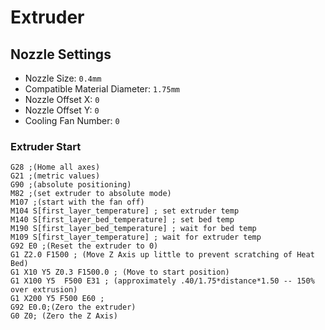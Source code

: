 # Extruder

## Nozzle Settings
- Nozzle Size: `0.4mm`
- Compatible Material Diameter: `1.75mm`
- Nozzle Offset X: `0`
- Nozzle Offset Y: `0`
- Cooling Fan Number: `0`


### Extruder Start 
```
G28 ;(Home all axes)
G21 ;(metric values)
G90 ;(absolute positioning)
M82 ;(set extruder to absolute mode)
M107 ;(start with the fan off)
M104 S[first_layer_temperature] ; set extruder temp
M140 S[first_layer_bed_temperature] ; set bed temp
M190 S[first_layer_bed_temperature] ; wait for bed temp
M109 S[first_layer_temperature] ; wait for extruder temp
G92 E0 ;(Reset the extruder to 0)
G1 Z2.0 F1500 ; (Move Z Axis up little to prevent scratching of Heat Bed)
G1 X10 Y5 Z0.3 F1500.0 ; (Move to start position)
G1 X100 Y5  F500 E31 ; (approximately .40/1.75*distance*1.50 -- 150% over extrusion)
G1 X200 Y5 F500 E60 ;
G92 E0.0;(Zero the extruder)
G0 Z0; (Zero the Z Axis)
```
